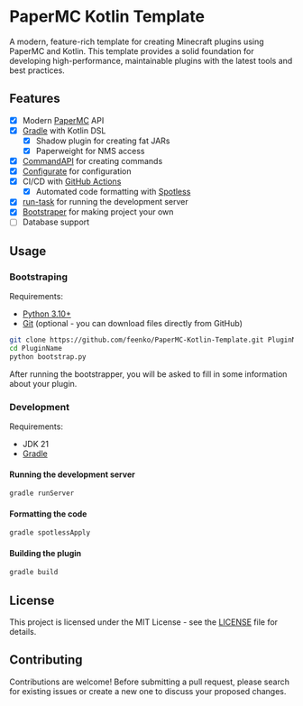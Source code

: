# PaperMC Kotlin Template

A modern, feature-rich template for creating Minecraft plugins using PaperMC and Kotlin. This template provides a solid foundation for developing high-performance, maintainable plugins with the latest tools and best practices.

## Features

- [x] Modern [PaperMC](https://papermc.io/) API
- [x] [Gradle](https://gradle.org/) with Kotlin DSL
    - [x] Shadow plugin for creating fat JARs
    - [x] Paperweight for NMS access
- [x] [CommandAPI](https://commandapi.jorel.dev/) for creating commands
- [x] [Configurate](https://github.com/SpongePowered/Configurate/) for configuration
- [x] CI/CD with [GitHub Actions](https://github.com/features/actions)
    - [x] Automated code formatting with [Spotless](.github/workflows/spotless.yml)
- [x] [run-task](https://github.com/jpenilla/run-task) for running the development server
- [x] [Bootstraper](./bootstrap.py) for making project your own
- [ ] Database support

## Usage

### Bootstraping

Requirements:

- [Python 3.10+](https://www.python.org/downloads/)
- [Git](https://git-scm.com/downloads) (optional - you can download files directly from GitHub)

```bash
git clone https://github.com/feenko/PaperMC-Kotlin-Template.git PluginName
cd PluginName
python bootstrap.py
```

After running the bootstrapper, you will be asked to fill in some information about your plugin.

### Development

Requirements:

- JDK 21
- [Gradle](https://gradle.org/releases/)

#### Running the development server

```bash
gradle runServer
```

#### Formatting the code

```bash
gradle spotlessApply
```

#### Building the plugin

```bash
gradle build
```

## License

This project is licensed under the MIT License - see the [LICENSE](LICENSE) file for details.

## Contributing

Contributions are welcome! Before submitting a pull request, please search for existing issues or create a new one to discuss your proposed changes.
